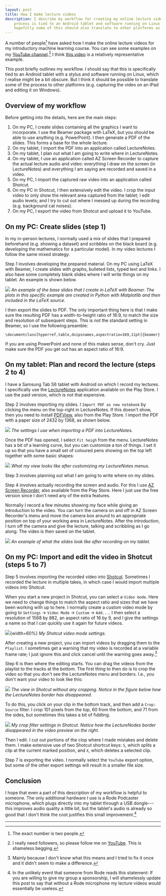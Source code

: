 ```yaml
---
layout: post
title: How I make lecture videos
description: I describe my workflow for creating my online lecture videos. My
    process is tied to an Android tablet and software running on Linux, but
    hopefully some of this should also translate to other platforms as well.
---
```


A number of people[^1] have asked how I make the online lecture videos for my
introductory machine learning course. You can see some examples on my [YouTube
channel](https://www.youtube.com/channel/UCBu4J-JIs-UORp5pQ6M48nw).[^2] I think
[this video](https://youtu.be/zu34zcyAFzU) is a relatively representative
example.

This post briefly outlines my workflow. I should say that this is specifically
tied to an Android tablet with a stylus and software running on Linux, which I
realise might be a bit obscure. But I think it should be possible to translate
some of the process to other platforms (e.g. capturing the video on an iPad and
editing it on Windows).


Overview of my workflow
-----------------------
Before getting into the details, here are the main steps:

1. On my PC, I create slides containing all the graphics I want to incorporate.
   I use the Beamer package with LaTeX, but you should be able to use anything
   (e.g. PowerPoint). I then generate a PDF of the slides. This forms a base
   for the whole lecture.
2. On my tablet, I import the PDF into an application called LectureNotes.
3. On my tablet, I plan out what I am going to write where in LectureNotes.
4. On my tablet, I use an application called AZ Screen Recorder to capture the
   actual lecture audio and video: everything I draw on the screen (in
   LectureNotes) and everything I am saying are recorded and saved in a video.
5. On my PC, I import the captured raw video into an application called
   Shotcut.
6. On my PC in Shotcut, I then extensively edit the video. I crop the input
   video to only show the relevant area captured from the tablet; I edit audio
   levels; and I try to cut out where I messed up during the recording (e.g.
   background cat noises).
7. On my PC, I export the video from Shotcut and upload it to YouTube.


On my PC: Create slides (step 1)
--------------------------------
In my in-person lectures, I normally used a mix of slides that I prepared
beforehand (e.g. showing a dataset) and scribbles on the black board (e.g.
developing the mathematics for a particular model). In my video lectures I
follow the same mixed strategy.

Step 1 involves developing the prepared material. On my PC using LaTeX with
Beamer, I create slides with graphs, bulleted lists, typed text and links. I
also have some completely blank slides where I will write things on my tablet.
An example is shown below.

![](/fig/2021-03-12/video_slides.png)
*An example of the base slides that I create in LaTeX with Beamer. The plots in
this specific example are created in Python with Matplotlib and then included
in the LaTeX source.*

I then export the slides to PDF. The only important thing here is that I make
sure the resulting PDF has a width-to-height ratio of 16:9, to match the size
and resolution of subsequent steps. This is *not* the standard setting in
Beamer, so I use the following preamble:

    \documentclass[hyperref,table,dvipsnames,aspectratio=169,11pt]{beamer}

If you are using PowerPoint and none of this makes sense, don't cry. Just make
sure the PDF you get out has an aspect ratio of 16:9.


On my tablet: Plan and record the lecture (steps 2 to 4)
--------------------------------------------------------
I have a Samsung Tab S6 tablet with Android on which I record my lectures. I
specifically use the
[LectureNotes](https://play.google.com/store/apps/details?id=com.acadoid.lecturenotes&hl=en&gl=US)
application available on the Play Store. I use the paid version, which is not
that expensive.

Step 2 involves importing my slides. I `Import PDF as new notebook` by clicking
the menu on the top-right in LectureNotes. If this doesn't show, then you need
to install
[PDFView](https://play.google.com/store/apps/details?id=com.acadoid.pdfview&hl=en&gl=US),
also from the Play Store. I import the PDF with a paper size of 2432 by 1368,
as shown below.

![](/fig/2021-03-12/lecture_notes_import.jpg)
*The settings I use when importing a PDF into LectureNotes.*

Once the PDF has opened, I select `Fit heigh` from the menu. LectureNotes has a
bit of a learning curve, but you can customize a ton of things. I set it up so
that you have a small set of coloured pens showing on the top left together
with some basic shapes:

![](/fig/2021-03-12/lecture_notes_setup.jpg)
*What my view looks like after customizing my LectureNotes menus.*

Step 3 involves planning out what I am going to write where on my slides.

Step 4 involves actually recording the screen and audio. For this I use [AZ
Screen
Recorder](https://play.google.com/store/apps/details?id=com.hecorat.screenrecorder.free&hl=en&gl=US),
also available from the Play Store. Here I just use the free version since I
don't need any of the extra features.

Normally I record a few minutes showing my face while giving an introduction to
the video. You can turn the camera on and off in AZ Screen Recorder's menu and
move the camera box around to an appropriate position on top of your working
area in LectureNotes. After the introduction, I turn off the camera and give
the lecture, talking and scribbling as I go along. The video is then saved on
the tablet.

![](/fig/2021-03-12/written_slides.png)
*An example of what the slides look like after recording on my tablet.*


On my PC: Import and edit the video in Shotcut (steps 5 to 7)
-------------------------------------------------------------
Step 5 involves importing the recorded video into
[Shotcut](https://shotcut.org/). Sometimes I recorded the lecture in multiple
takes, in which case I would import multiple videos into Shotcut.

When you start a new project in Shotcut, you can select a `Video mode`. Here we
need to change things to match the aspect ratio and sizes that we have been
working with up to here. I normally create a custom video mode by going to
`Settings` $\rightarrow$ `Video Mode` $\rightarrow$ `Custom` $\rightarrow$
`Add...`. I then select a resolution of 1568 by 882, an aspect ratio of 16 by
9, and I give the settings a name so that I can quickly use it again for future
videos.

![](/fig/2021-03-12/shotcut_video_mode.png){width=60%}
*My Shotcut video mode settings.*

After creating a new project, you can import videos by dragging them to the
`Playlist`. I sometimes get a warning that my video is recorded at a variable
frame rate; I just ignore this and click cancel until the warning goes
away.[^3]

Step 6 is then where the editing starts. You can drag the videos from the
playlist to the tracks at the bottom. The first thing to then do is to crop the
video so that you don't see the LectureNotes menu and borders. I.e., you don't
want your video to look like this:

![](/fig/2021-03-12/shotcut_no_crop.png)
*The view in Shotcut without any cropping. Notice in the figure below how the
LectureNotes border has disappeared.*

To do this, you click on your clip in the bottom track, and then add a `Crop:
Source` filter. I crop 101 pixels from the top, 60 from the bottom, and 71 from
the sides, but sometimes this takes a bit of fiddling.

![](/fig/2021-03-12/shotcut_crop.png)
*My crop filter settings in Shotcut. Notice how the LectureNodes border
disappeared in the video preview on the right.*

Then I edit. I cut out portions of the clop where I made mistakes and delete
them. I make extensive use of two Shotcut shortcut keys: `S`, which splits a
clip at the current marked position, and `X`, which deletes a selected clip.

Step 7 is exporting the video. I normally select the `YouTube` export option,
but some of the other export settings will result in a smaller file size.


Conclusion
----------
I hope that even a part of this description of my workflow is helpful to
someone. The only additional hardware I use is a Rode Podcaster microphone,
which plugs directly into my tablet through a USB dongle---this improves audio
quality a little bit, but the tablet's audio is already so good that I don't
think the cost justifies this small improvement.[^4]

* * *

[^1]: The exact number is two people.
[^2]: I really need followers, so please follow me on [YouTube](https://www.youtube.com/channel/UCBu4J-JIs-UORp5pQ6M48nw). This is shameless begging.
[^3]: Mainly because I don't know what this means and I tried to fix it once and it didn't seem to make a difference.
[^4]: In the unlikely event that someone from Rode reads this statement: If you are willing to give my group a sponsorship, I will shamelessly update this post to say that without a Rode microphone my lecture videos would essentially be useless.
